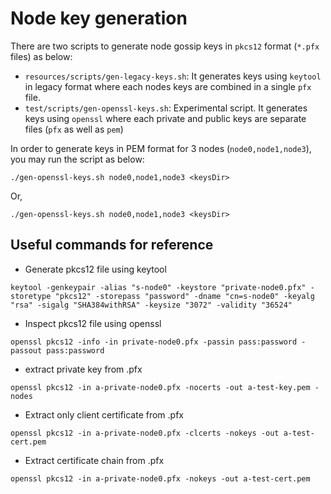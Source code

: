 # Node key generation

There are two scripts to generate node gossip keys in `pkcs12` format (`*.pfx` files) as below:

* `resources/scripts/gen-legacy-keys.sh`: It generates keys using `keytool` in legacy format where each nodes keys are combined in a single `pfx` file.
* `test/scripts/gen-openssl-keys.sh`: Experimental script. It generates keys using `openssl` where each private and public keys are separate files (`pfx` as well as `pem`)

In order to generate keys in PEM format for 3 nodes (`node0,node1,node3`), you may run the script as below:

```
./gen-openssl-keys.sh node0,node1,node3 <keysDir> 
```

Or,

```
./gen-openssl-keys.sh node0,node1,node3 <keysDir> 
```

## Useful commands for reference

* Generate pkcs12 file using keytool

```
keytool -genkeypair -alias "s-node0" -keystore "private-node0.pfx" -storetype "pkcs12" -storepass "password" -dname "cn=s-node0" -keyalg "rsa" -sigalg "SHA384withRSA" -keysize "3072" -validity "36524"
```

* Inspect pkcs12 file using openssl

```
openssl pkcs12 -info -in private-node0.pfx -passin pass:password -passout pass:password
```

* extract private key from .pfx

```
openssl pkcs12 -in a-private-node0.pfx -nocerts -out a-test-key.pem -nodes
```

* Extract only client certificate from .pfx

```
openssl pkcs12 -in a-private-node0.pfx -clcerts -nokeys -out a-test-cert.pem
```

* Extract certificate chain from .pfx

```
openssl pkcs12 -in a-private-node0.pfx -nokeys -out a-test-cert.pem
```
